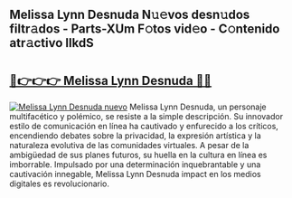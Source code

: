 ## Melissa Lynn Desnuda N𝚞𝚎vos desn𝚞dos filtr𝚊dos - Parts-XUm F𝚘tos vid𝚎o - C𝚘ntenido atr𝚊ctivo llkdS

# <h2><a href="http://mb0mv14.tromn.icu/?c=Melissa+Lynn+Desnuda">🔗👉👉👉 Melissa Lynn Desnuda 🔗🔗</a></h2>

[![Melissa Lynn Desnuda nuevo](https://i.imgur.com/pEAQMta.gif)](http://mb0mv14.tromn.icu/?c=Melissa+Lynn+Desnuda)
Melissa Lynn Desnuda, un personaje multifacético y polémico, se resiste a la simple descripción. Su innovador estilo de comunicación en línea ha cautivado y enfurecido a los críticos, encendiendo debates sobre la privacidad, la expresión artística y la naturaleza evolutiva de las comunidades virtuales. A pesar de la ambigüedad de sus planes futuros, su huella en la cultura en línea es imborrable. Impulsado por una determinación inquebrantable y una cautivación innegable, Melissa Lynn Desnuda impact en los medios digitales es revolucionario.
